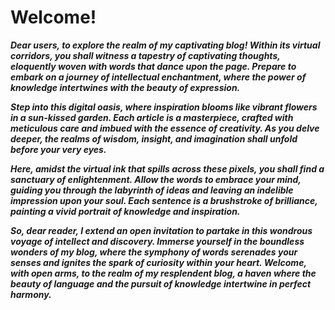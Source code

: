 # Welcome! 

_**Dear users, to explore the realm of my captivating blog! Within its virtual corridors, you shall witness a tapestry of captivating thoughts, eloquently woven with words that dance upon the page. Prepare to embark on a journey of intellectual enchantment, where the power of knowledge intertwines with the beauty of expression.**_

_**Step into this digital oasis, where inspiration blooms like vibrant flowers in a sun-kissed garden. Each article is a masterpiece, crafted with meticulous care and imbued with the essence of creativity. As you delve deeper, the realms of wisdom, insight, and imagination shall unfold before your very eyes.**_

_**Here, amidst the virtual ink that spills across these pixels, you shall find a sanctuary of enlightenment. Allow the words to embrace your mind, guiding you through the labyrinth of ideas and leaving an indelible impression upon your soul. Each sentence is a brushstroke of brilliance, painting a vivid portrait of knowledge and inspiration.**_

_**So, dear reader, I extend an open invitation to partake in this wondrous voyage of intellect and discovery. Immerse yourself in the boundless wonders of my blog, where the symphony of words serenades your senses and ignites the spark of curiosity within your heart. Welcome, with open arms, to the realm of my resplendent blog, a haven where the beauty of language and the pursuit of knowledge intertwine in perfect harmony.**_
